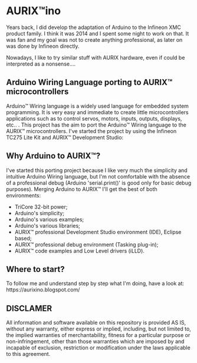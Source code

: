 <h1>AURIX™ino</h1>

Years back, I did develop the adaptation of Arduino to the Infineon XMC product family. I think it was 2014 and I spent some night to work on that. It was fan and my goal was not to create anything professional, as later on was done by Infineon directly. 

Nowadays, I like to try similar stuff with AURIX hardware, even if could be interpreted as a nonsense....


<h2>Arduino Wiring Language porting to AURIX™ microcontrollers</h2>


Arduino™ Wiring language is a widely used language for embedded system programming. It is very easy and immediate to create little microcontrollers applications such as to control servos, motors, inputs, outputs, displays, etc.. . This project has the aim to port the Arduino™ Wiring language to the AURIX™ microcontrollers. I've started the project by using the Infineon TC275 Lite Kit and AURIX™ Development Studio:


<h2>Why Arduino to AURIX™?</h2>

I've started this porting project because I like very much the simplicity and intuitive Arduino Wiring language, but I'm not comfortable with the absence of a professional debug (Arduino 'serial.print()' is good only for basic debug purposes). Merging Arduino to AURIX™ I'll get the best of both environments: 
<ul>
  <li>TriCore 32-bit power; </li>
  <li>Arduino's simplicity;</li> 
  <li>Arduino's various examples;</li> 
  <li>Arduino's various libraries; </li>
  <li>AURIX™ professional Development Studio environment (IDE), Eclipse based; </li>
  <li>AURIX™ professional debug environment (Tasking plug-in); </li>
  <li>AURIX™ code examples and Low Level drivers (iLLD).</li>
</ul>

<h2>Where to start?</h2>
To follow me and understand step by step what I'm doing, have a look at: https://aurixino.blogspot.com/

<h2>DISCLAMER</h2>

All information and software available on this repository is provided AS IS, without any warranty, either express or implied, including, but not limited to, the implied warranties of merchantability, fitness for a particular purpose or non-infringement, other than those warranties which are imposed by and incapable of exclusion, restriction or modification under the laws applicable to this agreement.



